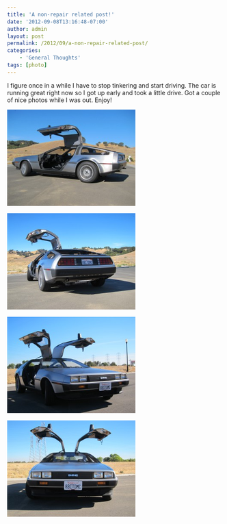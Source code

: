 ```yaml
---
title: 'A non-repair related post!'
date: '2012-09-08T13:16:48-07:00'
author: admin
layout: post
permalink: /2012/09/a-non-repair-related-post/
categories:
    - 'General Thoughts'
tags: [photo]
---
```


I figure once in a while I have to stop tinkering and start driving. The car is running great right now so I got up early and took a little drive. Got a couple of nice photos while I was out. Enjoy!

[![](/assets/images/2012/09/IMG_3342-300x225.jpg "IMG_3342")](/assets/images/2012/09/IMG_3342.jpg)

[![](/assets/images/2012/09/IMG_3343-300x225.jpg "IMG_3343")](/assets/images/2012/09/IMG_3343.jpg)

[![](/assets/images/2012/09/IMG_3349-300x225.jpg "IMG_3349")](/assets/images/2012/09/IMG_3349.jpg)

[![](/assets/images/2012/09/IMG_3350-300x225.jpg "IMG_3350")](/assets/images/2012/09/IMG_3350.jpg)
